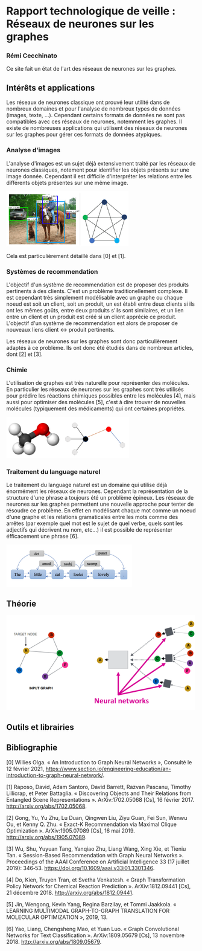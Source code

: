 # Rapport technologique de veille : Réseaux de neurones sur les graphes

### Rémi Cecchinato

Ce site fait un état de l'art des réseaux de neurones sur les graphes.

## Intérêts et applications

Les réseaux de neurones classique ont prouvé leur utilité dans de nombreux domaines et pour l'analyse de nombreux types de données (images, texte, ...).
Cependant certains formats de données ne sont pas compatibles avec ces réseaux de neurones, notemment les graphes.
Il existe de nombreuses applications qui utilisent des réseaux de neurones sur les graphes pour gérer ces formats de données atypiques.

### Analyse d'images

L'analyse d'images est un sujet déjà extensivement traité par les réseaux de neurones classiques, notement pour identifier les objets présents sur une image donnée.
Cependant il est difficile d'interpréter les relations entre les différents objets présentes sur une même image.

![Exemple d'analyse d'interaction entre les objets d'une image](image.png)

Cela est particulièrement détaillé dans [0] et [1]. 

### Systèmes de recommendation

L'objectif d'un système de recommendation est de proposer des produits pertinents à des clients.
C'est un problème traditionellement complexe.
Il est cependant très simplement modélisable avec un graphe ou chaque noeud est soit un client, soit un produit, un est établi entre deux clients si ils ont les mêmes goûts, entre deux produits s'ils sont similaires, et un lien entre un client et un produit est créé si un client apprécie ce produit.
L'objectif d'un système de recommendation est alors de proposer de nouveaux liens client <-> produit pertinents.

Les réseaux de neurones sur les graphes sont donc particulièrement adaptés à ce problème.
Ils ont donc été étudiés dans de nombreux articles, dont [2] et [3].

### Chimie

L'utilisation de graphes est très naturelle pour représenter des molécules.
En particulier les réseaux de neurones sur les graphes sont très utilisés pour prédire les réactions chimiques possibles entre les molécules [4], mais aussi pour optimiser des molécules [5], c'est à dire trouver de nouvelles molécules (typiquement des médicaments) qui ont certaines propriétés.

![Exemple d'une molécule modélisée sous forme de graphe](chimie.png)

### Traitement du language naturel

Le traitement du language naturel est un domaine qui utilise déjà énormément les réseaux de neurones.
Cependant la représentation de la structure d'une phrase a toujours été un problème épineux.
Les réseaux de neurones sur les graphes permettent une nouvelle approche pour tenter de résoudre ce problème.
En effet en modélisant chaque mot comme un noeud d'une graphe et les relations gramaticales entre les mots comme des arrêtes (par exemple quel mot est le sujet de quel verbe, quels sont les adjectifs qui décrivent nu nom, etc...) il est possible de représenter éfficacement une phrase [6].

![Exemple d'une phrase modélisée sous forme de graphe](text.png)

## Théorie

![Modèle de fonctionement d'un réseau de neurones sur les graphes](gnn.png)

## Outils et librairies

## Bibliographie

[0] Willies Olga. « An Introduction to Graph Neural Networks », Consulté le 12 février 2021, https://www.section.io/engineering-education/an-introduction-to-graph-neural-network/.

[1] Raposo, David, Adam Santoro, David Barrett, Razvan Pascanu, Timothy Lillicrap, et Peter Battaglia. « Discovering Objects and Their Relations from Entangled Scene Representations ». ArXiv:1702.05068 [Cs], 16 février 2017. http://arxiv.org/abs/1702.05068.

[2] Gong, Yu, Yu Zhu, Lu Duan, Qingwen Liu, Ziyu Guan, Fei Sun, Wenwu Ou, et Kenny Q. Zhu. « Exact-K Recommendation via Maximal Clique Optimization ». ArXiv:1905.07089 [Cs], 16 mai 2019. http://arxiv.org/abs/1905.07089.

[3] Wu, Shu, Yuyuan Tang, Yanqiao Zhu, Liang Wang, Xing Xie, et Tieniu Tan. « Session-Based Recommendation with Graph Neural Networks ». Proceedings of the AAAI Conference on Artificial Intelligence 33 (17 juillet 2019): 346‑53. https://doi.org/10.1609/aaai.v33i01.3301346.

[4] Do, Kien, Truyen Tran, et Svetha Venkatesh. « Graph Transformation Policy Network for Chemical Reaction Prediction ». ArXiv:1812.09441 [Cs], 21 décembre 2018. http://arxiv.org/abs/1812.09441.

[5] Jin, Wengong, Kevin Yang, Regina Barzilay, et Tommi Jaakkola. « LEARNING MULTIMODAL GRAPH-TO-GRAPH TRANSLATION FOR MOLECULAR OPTIMIZATION », 2019, 13.

[6] Yao, Liang, Chengsheng Mao, et Yuan Luo. « Graph Convolutional Networks for Text Classification ». ArXiv:1809.05679 [Cs], 13 novembre 2018. http://arxiv.org/abs/1809.05679.

